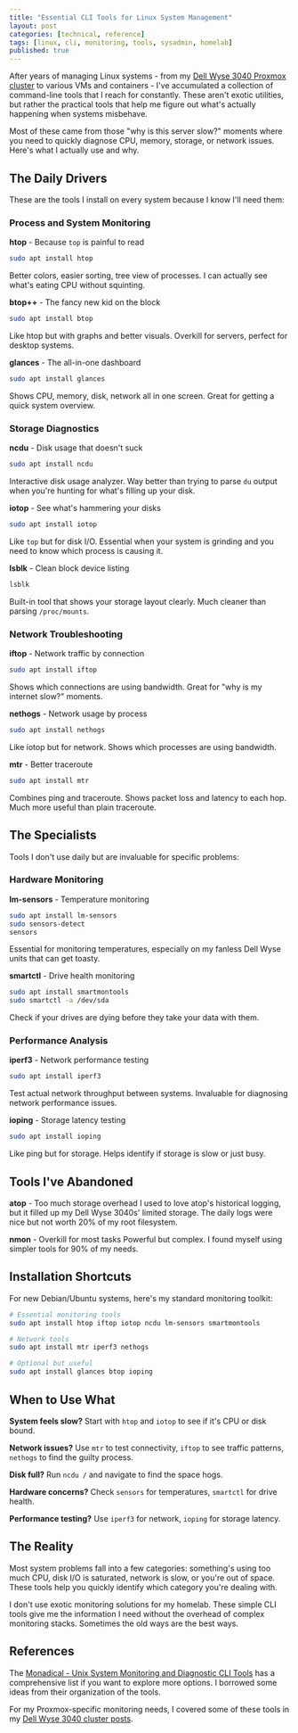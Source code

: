 ```yaml
---
title: "Essential CLI Tools for Linux System Management"
layout: post
categories: [technical, reference]
tags: [linux, cli, monitoring, tools, sysadmin, homelab]
published: true
---
```


After years of managing Linux systems - from my [Dell Wyse 3040 Proxmox cluster](/tags/wyse3040/) to various VMs and containers - I've accumulated a collection of command-line tools that I reach for constantly. These aren't exotic utilities, but rather the practical tools that help me figure out what's actually happening when systems misbehave.

Most of these came from those "why is this server slow?" moments where you need to quickly diagnose CPU, memory, storage, or network issues. Here's what I actually use and why.

<!-- excerpt-end -->

## The Daily Drivers

These are the tools I install on every system because I know I'll need them:

### Process and System Monitoring

**htop** - Because `top` is painful to read
```bash
sudo apt install htop
```
Better colors, easier sorting, tree view of processes. I can actually see what's eating CPU without squinting.

**btop++** - The fancy new kid on the block
```bash
sudo apt install btop
```
Like htop but with graphs and better visuals. Overkill for servers, perfect for desktop systems.

**glances** - The all-in-one dashboard
```bash
sudo apt install glances
```
Shows CPU, memory, disk, network all in one screen. Great for getting a quick system overview.

### Storage Diagnostics

**ncdu** - Disk usage that doesn't suck
```bash
sudo apt install ncdu
```
Interactive disk usage analyzer. Way better than trying to parse `du` output when you're hunting for what's filling up your disk.

**iotop** - See what's hammering your disks
```bash
sudo apt install iotop
```
Like `top` but for disk I/O. Essential when your system is grinding and you need to know which process is causing it.

**lsblk** - Clean block device listing
```bash
lsblk
```
Built-in tool that shows your storage layout clearly. Much cleaner than parsing `/proc/mounts`.

### Network Troubleshooting

**iftop** - Network traffic by connection
```bash
sudo apt install iftop
```
Shows which connections are using bandwidth. Great for "why is my internet slow?" moments.

**nethogs** - Network usage by process
```bash
sudo apt install nethogs
```
Like iotop but for network. Shows which processes are using bandwidth.

**mtr** - Better traceroute
```bash
sudo apt install mtr
```
Combines ping and traceroute. Shows packet loss and latency to each hop. Much more useful than plain traceroute.

## The Specialists

Tools I don't use daily but are invaluable for specific problems:

### Hardware Monitoring

**lm-sensors** - Temperature monitoring
```bash
sudo apt install lm-sensors
sudo sensors-detect
sensors
```
Essential for monitoring temperatures, especially on my fanless Dell Wyse units that can get toasty.

**smartctl** - Drive health monitoring
```bash
sudo apt install smartmontools
sudo smartctl -a /dev/sda
```
Check if your drives are dying before they take your data with them.

### Performance Analysis

**iperf3** - Network performance testing
```bash
sudo apt install iperf3
```
Test actual network throughput between systems. Invaluable for diagnosing network performance issues.

**ioping** - Storage latency testing
```bash
sudo apt install ioping
```
Like ping but for storage. Helps identify if storage is slow or just busy.

## Tools I've Abandoned

**atop** - Too much storage overhead
I used to love atop's historical logging, but it filled up my Dell Wyse 3040s' limited storage. The daily logs were nice but not worth 20% of my root filesystem.

**nmon** - Overkill for most tasks
Powerful but complex. I found myself using simpler tools for 90% of my needs.

## Installation Shortcuts

For new Debian/Ubuntu systems, here's my standard monitoring toolkit:

```bash
# Essential monitoring tools
sudo apt install htop iftop iotop ncdu lm-sensors smartmontools

# Network tools
sudo apt install mtr iperf3 nethogs

# Optional but useful
sudo apt install glances btop ioping
```

## When to Use What

**System feels slow?** Start with `htop` and `iotop` to see if it's CPU or disk bound.

**Network issues?** Use `mtr` to test connectivity, `iftop` to see traffic patterns, `nethogs` to find the guilty process.

**Disk full?** Run `ncdu /` and navigate to find the space hogs.

**Hardware concerns?** Check `sensors` for temperatures, `smartctl` for drive health.

**Performance testing?** Use `iperf3` for network, `ioping` for storage latency.

## The Reality

Most system problems fall into a few categories: something's using too much CPU, disk I/O is saturated, network is slow, or you're out of space. These tools help you quickly identify which category you're dealing with.

I don't use exotic monitoring solutions for my homelab. These simple CLI tools give me the information I need without the overhead of complex monitoring stacks. Sometimes the old ways are the best ways.

## References

The [Monadical - Unix System Monitoring and Diagnostic CLI Tools](https://monadical.com/posts/system-monitoring-tools.html) has a comprehensive list if you want to explore more options. I borrowed some ideas from their organization of the tools.

For my Proxmox-specific monitoring needs, I covered some of these tools in my [Dell Wyse 3040 cluster posts](/proxmox-8-dell-wyse-3040/).
